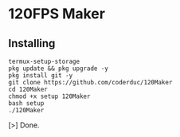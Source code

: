 # 120FPS Maker
## Installing
```
termux-setup-storage
pkg update && pkg upgrade -y
pkg install git -y
git clone https://github.com/coderduc/120Maker
cd 120Maker
chmod +x setup 120Maker
bash setup
./120Maker
```
[>] Done.

